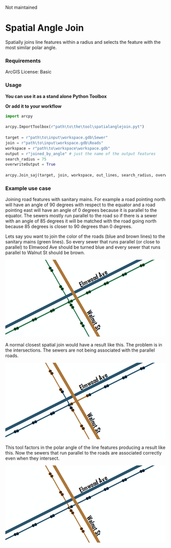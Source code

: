 Not maintained

# Spatial Angle Join
Spatially joins line features within a radius and selects the feature with the most similar polar angle.

### Requirements

ArcGIS License: Basic

### Usage

**You can use it as a stand alone Python Toolbox**

**Or add it to your workflow**

```python
import arcpy

arcpy.ImportToolbox(r"path\to\the\tool\spatialanglejoin.pyt")

target = r"path\to\input\workspace.gdb\Sewer"
join = r"path\to\input\workspace.gdb\Roads"
workspace = r"path\to\workspace\workspace.gdb"
output = r"joined_by_angle" # just the name of the output features
search_radius = 75
overwriteOutput = True

arcpy.Join_saj(target, join, workspace, out_lines, search_radius, overwriteOutput)
```

### Example use case

Joining road features with sanitary mains. For example a road pointing north will have an angle of 90 degrees with respect to the equator and a road pointing east will have an angle of 0 degrees because it is parallel to the equator. The sewers mostly run parallel to the road so if there is a sewer with an angle of 85 degrees it will be matched with the road going north because 85 degrees is closer to 90 degrees than 0 degrees.

Lets say you want to join the color of the roads (blue and brown lines) to the sanitary mains (green lines). So every sewer that runs parallel (or close to parallel) to Elmwood Ave should be turned blue and every sewer that runs parallel to Walnut St should be brown.

![Roads and Sewer](docs/original.png)

 A normal closest spatial join would have a result like this. The problem is in the intersections. The sewers are not being associated with the parallel roads.

![Spatial Join Closest](docs/by_closest.png)

This tool factors in the polar angle of the line features producing a result like this. Now the sewers that run parallel to the roads are associated correctly even when they intersect.

![spatial angle join](docs/by_closest_angle.png)
